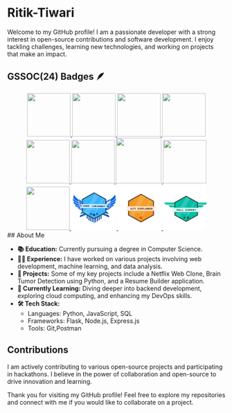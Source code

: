 # Ritik-Tiwari

Welcome to my GitHub profile! I am a passionate developer with a strong interest in open-source contributions and software development. I enjoy tackling challenges, learning new technologies, and working on projects that make an impact.

## GSSOC(24) Badges 🪶
<div style='display:flex; align-items:center; gap: 10px;' align='center'><a href="https://gssoc.girlscript.tech/leaderboard">
<img src="https://raw.githubusercontent.com/GSSoC24/Postman-Challenge/main/docs/assets/Postman%20White.png" width="100px" height="100px" />
  <img src="https://raw.githubusercontent.com/GSSoC24/Postman-Challenge/main/docs/assets/1.png" width="100px" height="100px" />
  <img src="https://raw.githubusercontent.com/GSSoC24/Postman-Challenge/main/docs/assets/2.png" width="100px" height="100px" />
  <img src="https://raw.githubusercontent.com/GSSoC24/Postman-Challenge/main/docs/assets/3.png" width="100px" height="100px" />
  <img src="https://raw.githubusercontent.com/GSSoC24/Postman-Challenge/main/docs/assets/4.png" width="100px" height="100px" />
  <img src="https://raw.githubusercontent.com/GSSoC24/Postman-Challenge/main/docs/assets/5.png" width="100px" height="100px" />
  <img src="https://raw.githubusercontent.com/GSSoC24/Postman-Challenge/main/docs/assets/6.png" width="105px" height="105px" />
  <img src="https://raw.githubusercontent.com/GSSoC24/Postman-Challenge/main/docs/assets/7.png" width="100px" height="100px" />
  <img src="https://raw.githubusercontent.com/GSSoC24/Postman-Challenge/main/docs/assets/8.png" width="100px" height="100px" />
  <img src="https://raw.githubusercontent.com/GSSoC24/Contributor/refs/heads/main/assets/Code%20Luminary.png" width="105px" height="105px" />
  <img src="https://raw.githubusercontent.com/GSSoC24/Contributor/refs/heads/main/assets/Git%20Explorer.png" width="100px" height="100px" />
  <img src="https://raw.githubusercontent.com/GSSoC24/Contributor/refs/heads/main/assets/Pull%20Expert.png" width="100px" height="100px" /></a>
</div>
## About Me

- **📚 Education:** Currently pursuing a degree in Computer Science.
- **👨‍💻 Experience:** I have worked on various projects involving web development, machine learning, and data analysis.
- **🚀 Projects:** Some of my key projects include a Netflix Web Clone, Brain Tumor Detection using Python, and a Resume Builder application.
- **🌱 Currently Learning:** Diving deeper into backend development, exploring cloud computing, and enhancing my DevOps skills.
- **🛠️ Tech Stack:** 
  - Languages: Python, JavaScript, SQL
  - Frameworks: Flask, Node.js, Express.js
  - Tools: Git,Postman

## Contributions

I am actively contributing to various open-source projects and participating in hackathons. I believe in the power of collaboration and open-source to drive innovation and learning.
  
Thank you for visiting my GitHub profile! Feel free to explore my repositories and connect with me if you would like to collaborate on a project.
